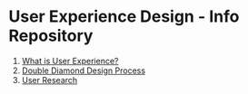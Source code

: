 # User Experience Design - Info Repository

1. [What is User Experience?](/what-is-ux)
2. [Double Diamond Design Process](/double-diamond-design-process)
3. [User Research](/user-research)
